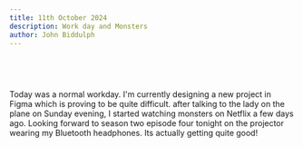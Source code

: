 ```yaml
---
title: 11th October 2024
description: Work day and Monsters
author: John Biddulph
---
```


<!-- ::callout
---
icon: https://api.iconify.design/mdi:brain.svg
---
_This_ can be rich text with [MarkDown]{.font-bold.bg-yellow-300.px-2.text-yellow-900}! 
:: -->

# 
\
&nbsp;
\
Today was a normal workday. I'm currently designing a new project in Figma which is proving to be quite difficult. 
after talking to the lady on the plane on Sunday evening, I started watching monsters on Netflix a few days ago. Looking forward to season two episode four tonight on the projector wearing my Bluetooth headphones. Its actually getting quite good!